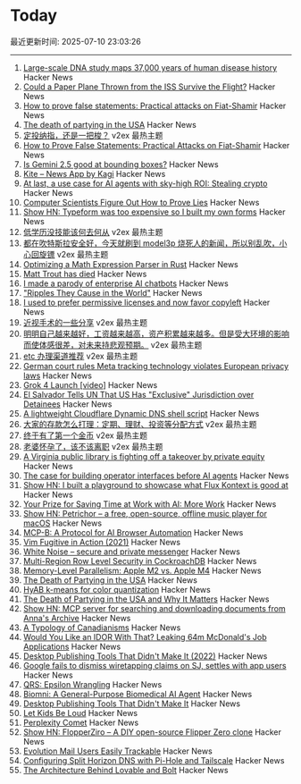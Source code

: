 # Today

最近更新时间: 2025-07-10 23:03:26

--- 
1. [Large-scale DNA study maps 37,000 years of human disease history](https://www.cam.ac.uk/research/news/large-scale-dna-study-maps-37000-years-of-human-disease-history) Hacker News
2. [Could a Paper Plane Thrown from the ISS Survive the Flight?](https://www.sciencealert.com/could-a-paper-plane-thrown-from-the-international-space-station-survive-the-flight) Hacker News
3. [How to prove false statements: Practical attacks on Fiat-Shamir](https://www.quantamagazine.org/computer-scientists-figure-out-how-to-prove-lies-20250709/) Hacker News
4. [The death of partying in the USA](https://www.derekthompson.org/p/the-death-of-partying-in-the-usaand) Hacker News
5. [定投纳指，还是一把梭？](https://www.v2ex.com/t/1144169) v2ex 最热主题
6. [How to Prove False Statements: Practical Attacks on Fiat-Shamir](https://www.quantamagazine.org/computer-scientists-figure-out-how-to-prove-lies-20250709/) Hacker News
7. [Is Gemini 2.5 good at bounding boxes?](https://simedw.com/2025/07/10/gemini-bounding-boxes/) Hacker News
8. [Kite – News App by Kagi](https://kite.kagi.com/) Hacker News
9. [At last, a use case for AI agents with sky-high ROI: Stealing crypto](https://www.theregister.com/2025/07/10/ai_agents_automatically_steal_cryptocurrency/) Hacker News
10. [Computer Scientists Figure Out How to Prove Lies](https://www.quantamagazine.org/computer-scientists-figure-out-how-to-prove-lies-20250709/) Hacker News
11. [Show HN: Typeform was too expensive so I built my own forms](https://www.ikiform.com/) Hacker News
12. [低学历没技能该何去何从](https://www.v2ex.com/t/1144238) v2ex 最热主题
13. [都在吹特斯拉安全好，今天就刷到 model3p 烧死人的新闻，所以别乱吹，小心回旋镖](https://www.v2ex.com/t/1144222) v2ex 最热主题
14. [Optimizing a Math Expression Parser in Rust](https://rpallas.xyz/math-parser/) Hacker News
15. [Matt Trout has died](https://www.shadowcat.co.uk/2025/07/09/ripples-they-cause-in-the-world/) Hacker News
16. [I made a parody of enterprise AI chatbots](https://github.com/muratcanozdemir/chatgpt-parody) Hacker News
17. ["Ripples They Cause in the World"](https://www.shadowcat.co.uk/2025/07/09/ripples-they-cause-in-the-world/) Hacker News
18. [I used to prefer permissive licenses and now favor copyleft](https://vitalik.eth.limo/general/2025/07/07/copyleft.html) Hacker News
19. [近视手术的一些分享](https://www.v2ex.com/t/1144188) v2ex 最热主题
20. [明明自己越来越好，工资越来越高，资产积累越来越多。但是受大环境的影响而使体感很差，对未来持悲观预期。](https://www.v2ex.com/t/1144164) v2ex 最热主题
21. [etc 办理渠道推荐](https://www.v2ex.com/t/1144154) v2ex 最热主题
22. [German court rules Meta tracking technology violates European privacy laws](https://therecord.media/german-court-meta-tracking-tech) Hacker News
23. [Grok 4 Launch [video]](https://twitter.com/xai/status/1943158495588815072) Hacker News
24. [El Salvador Tells UN That US Has "Exclusive" Jurisdiction over Detainees](https://www.techdirt.com/2025/07/09/el-salvador-throws-doj-under-the-bus-tells-un-that-us-has-exclusive-jurisdiction-over-renditioned-detainees/) Hacker News
25. [A lightweight Cloudflare Dynamic DNS shell script](https://github.com/fernvenue/cloudflare-ddns) Hacker News
26. [大家的存款怎么打理：定期、理财、投资等分配方式](https://www.v2ex.com/t/1144148) v2ex 最热主题
27. [终于有了第一个金币](https://www.v2ex.com/t/1144146) v2ex 最热主题
28. [老婆怀孕了，该不该离职](https://www.v2ex.com/t/1144145) v2ex 最热主题
29. [A Virginia public library is fighting off a takeover by private equity](https://lithub.com/a-virginia-public-library-is-fighting-off-a-threatened-takeover-by-private-equity/) Hacker News
30. [The case for building operator interfaces before AI agents](https://www.henrypray.com/writings/the-only-saas-feature-you-should-be-building) Hacker News
31. [Show HN: I built a playground to showcase what Flux Kontext is good at](https://fluxkontextlab.com) Hacker News
32. [Your Prize for Saving Time at Work with AI: More Work](https://www.wsj.com/lifestyle/careers/ai-work-free-time-51c8c92a) Hacker News
33. [Show HN: Petrichor – a free, open-source, offline music player for macOS](https://github.com/kushalpandya/Petrichor) Hacker News
34. [MCP-B: A Protocol for AI Browser Automation](https://mcp-b.ai/) Hacker News
35. [Vim Fugitive in Action (2021)](https://dzx.fr/blog/introduction-to-vim-fugitive/) Hacker News
36. [White Noise – secure and private messenger](https://www.whitenoise.chat/) Hacker News
37. [Multi-Region Row Level Security in CockroachDB](https://www.cockroachlabs.com/blog/fine-grained-access-control-row-level-security/) Hacker News
38. [Memory-Level Parallelism: Apple M2 vs. Apple M4](https://lemire.me/blog/2025/07/09/memory-level-parallelism-apple-m2-vs-apple-m4/) Hacker News
39. [The Death of Partying in the USA](https://www.derekthompson.org/p/the-death-of-partying-in-the-usaand) Hacker News
40. [HyAB k-means for color quantization](https://30fps.net/pages/hyab-kmeans/) Hacker News
41. [The Death of Partying in the USA and Why It Matters](https://www.derekthompson.org/p/the-death-of-partying-in-the-usaand) Hacker News
42. [Show HN: MCP server for searching and downloading documents from Anna's Archive](https://github.com/iosifache/annas-mcp) Hacker News
43. [A Typology of Canadianisms](https://dchp.arts.ubc.ca/how-to-use) Hacker News
44. [Would You Like an IDOR With That? Leaking 64m McDonald's Job Applications](https://ian.sh/mcdonalds) Hacker News
45. [Desktop Publishing Tools That Didn't Make It (2022)](https://tedium.co/2022/10/12/forgotten-desktop-publishing-tools-history/) Hacker News
46. [Google fails to dismiss wiretapping claims on SJ, settles with app users](https://news.ycombinator.com/item?id=44513750) Hacker News
47. [QRS: Epsilon Wrangling](https://www.tbray.org/ongoing/When/202x/2025/07/07/Epsilon-Wrangling) Hacker News
48. [Biomni: A General-Purpose Biomedical AI Agent](https://github.com/snap-stanford/Biomni) Hacker News
49. [Desktop Publishing Tools That Didn't Make It](https://tedium.co/2022/10/12/forgotten-desktop-publishing-tools-history/) Hacker News
50. [Let Kids Be Loud](https://www.afterbabel.com/p/let-kids-be-loud) Hacker News
51. [Perplexity Comet](https://comet.perplexity.ai/?a=b) Hacker News
52. [Show HN: FlopperZiro – A DIY open-source Flipper Zero clone](https://github.com/lraton/FlopperZiro) Hacker News
53. [Evolution Mail Users Easily Trackable](https://www.grepular.com/Evolution_Mail_Users_Easily_Trackable) Hacker News
54. [Configuring Split Horizon DNS with Pi-Hole and Tailscale](https://www.bentasker.co.uk/posts/blog/general/configuring-pihole-to-serve-different-records-to-different-clients.html) Hacker News
55. [The Architecture Behind Lovable and Bolt](https://www.beam.cloud/blog/agentic-apps) Hacker News
